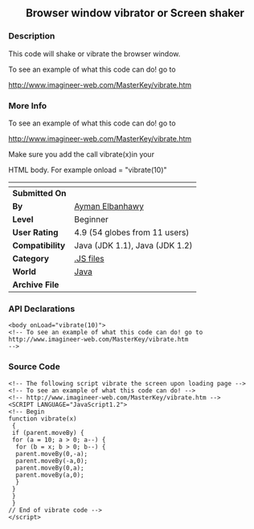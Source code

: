 ﻿<div align="center">

## Browser window vibrator or Screen shaker


</div>

### Description

This code will shake or vibrate the browser window.

To see an example of what this code can do! go to

http://www.imagineer-web.com/MasterKey/vibrate.htm
 
### More Info
 
To see an example of what this code can do! go to

http://www.imagineer-web.com/MasterKey/vibrate.htm

Make sure you add the call vibrate(x)in your

HTML body. For example onload = "vibrate(10)"


<span>             |<span>
---                |---
**Submitted On**   |
**By**             |[Ayman Elbanhawy](https://github.com/Planet-Source-Code/PSCIndex/blob/master/ByAuthor/ayman-elbanhawy.md)
**Level**          |Beginner
**User Rating**    |4.9 (54 globes from 11 users)
**Compatibility**  |Java \(JDK 1\.1\), Java \(JDK 1\.2\)
**Category**       |[\.JS files](https://github.com/Planet-Source-Code/PSCIndex/blob/master/ByCategory/js-files__2-77.md)
**World**          |[Java](https://github.com/Planet-Source-Code/PSCIndex/blob/master/ByWorld/java.md)
**Archive File**   |[](https://github.com/Planet-Source-Code/ayman-elbanhawy-browser-window-vibrator-or-screen-shaker__2-2077/archive/master.zip)

### API Declarations

```
<body onLoad="vibrate(10)">
<!-- To see an example of what this code can do! go to
http://www.imagineer-web.com/MasterKey/vibrate.htm
-->
```


### Source Code

```
<!-- The following script vibrate the screen upon loading page -->
<!-- To see an example of what this code can do! -->
<!-- http://www.imagineer-web.com/MasterKey/vibrate.htm -->
<SCRIPT LANGUAGE="JavaScript1.2">
<!-- Begin
function vibrate(x)
 {
 if (parent.moveBy) {
 for (a = 10; a > 0; a--) {
  for (b = x; b > 0; b--) {
  parent.moveBy(0,-a);
  parent.moveBy(-a,0);
  parent.moveBy(0,a);
  parent.moveBy(a,0);
  }
 }
 }
 }
// End of vibrate code -->
</script>
```

